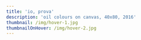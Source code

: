 ```yaml
---
title: 'io, prova'
description: 'oil colours on canvas, 40x80, 2016'
thumbnail: /img/hover-1.jpg
thumbnailOnHover: /img/hover-2.jpg
---
```


